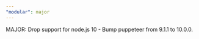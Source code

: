 ```yaml
---
"modular": major
---
```


MAJOR: Drop support for node.js 10 - Bump puppeteer from 9.1.1 to 10.0.0.
